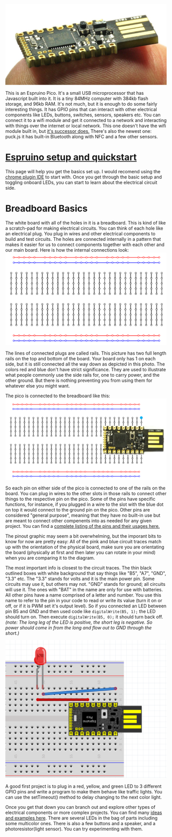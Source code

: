 !['Espruino Pico'](espruino.PNG?raw=true)

This is an Espruino Pico. It's a small USB microprocessor that has Javascript built into it. It is a tiny 84MHz computer with 384kb flash storage, and 96kb RAM. It's not much, but it is enough to do some fairly interesting things. It has GPIO pins that can interact with other electrical components like LEDs, buttons, switches, sensors, speakers etc. You can connect it to a wifi module and get it connected to a network and interacting with things over the internet or local network. This one doesn't have the wifi module built in, but [it's successor does.](http://www.espruino.com/WiFi) There's also the newest one: puck.js it has built-in Bluetooth along with NFC and a few other sensors.

# [Espruino setup and quickstart](http://www.espruino.com/Quick+Start)

This page will help you get the basics set up. I would recomend using the [chrome plugin IDE](https://chrome.google.com/webstore/detail/espruino-web-ide/bleoifhkdalbjfbobjackfdifdneehpo?hl=en) to start with. Once you get through the basic setup and toggling onboard LEDs, you can start to learn about the electrical circuit side.

# Breadboard Basics

The white board with all of the holes in it is a breadboard. This is kind of like a scratch-pad for making electrical circuits. You can think of each hole like an electrical plug. You plug in wires and other electrical components to build and test circuits. The holes are connected internally in a pattern that makes it easier for us to connect components together with each other and our main board. Here is how the internal connections look:
!['Bread Board'](breadboard_90.png?raw=true)

The lines of connected plugs are called rails. This picture has two full length rails on the top and bottom of the board. Your board only has 1 on each side, but it is still connected all the way down as depicted in this photo. The colors red and blue don't have strict significance. They are used to illustrate what people commonly use the side rails for, one to carry power, and the other ground. But there is nothing preventing you from using them for whatever else you might want.

The pico is connected to the breadboard like this:
!['Pico Bread Board'](pico_on_breadboard.PNG?raw=true)

So each pin on either side of the pico is connected to one of the rails on the board. You can plug in wires to the other slots in those rails to connect other things to the respective pin on the pico. Some of the pins have specific functions, for instance, if you plugged in a wire to the slot with the blue dot on top it would connect to the ground pin on the pico. Other pins are considered "general purpose", meaning that they have no built-in use but are meant to connect other compenents into as needed for any given project. You can find a [complete listing of the pins and their usages here.](http://www.espruino.com/Pico)

The pinout graphic may seem a bit overwhelming, but the imporant bits to know for now are pretty easy: All of the pink and blue circuit traces match up with the orientation of the physical board, make sure you are orientating the board (physically at first and then later you can rotate in your mind) when you are comparing it to the diagram.

The most important info is closest to the circuit traces. The thin black outlined boxes with white background that say things like "B5", "A7", "GND", "3.3" etc. The "3.3" stands for volts and it is the main power pin. Some circuits may use it, but others may not. "GND" stands for ground; all circuits will use it. The ones with "BAT" in the name are only for use with batteries. All other pins have a name comprised of a letter and number. You use this name to refer to the pin in your code to read or write its value (turn it on or off, or if it is PWM set it's output level). So if you connected an LED between pin B5 and GND and then used code like `digitalWrite(B5, 1);` the LED should turn on. Then execute `digitalWrite(B5, 0);` it should turn back off. _(note: The long leg of the LED is positive, the short leg is negative. So power should come in from the long and flow out to GND through the short.)_

!['LED Circuit'](basic_led_circuit.PNG?raw=true)

A good first project is to plug in a red, yellow, and green LED to 3 different GPIO pins and write a program to make them behave like traffic lights. You can use the setTimeout() method to delay changing to the next color light. 

Once you get that down you can branch out and explore other types of electrical components or more complex projects. You can find many [ideas and examples here](http://www.espruino.com/Tutorials). There are several LEDs in the bag of parts including some multicolor ones. There is also a few buttons and a speaker, and a photoresistor(light sensor). You can try experimenting with them. 